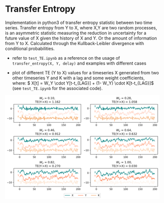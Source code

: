 # Transfer Entropy

Implementation in python3 of transfer entropy statistic between two time series.
Transfer entropy from Y to X, where X,Y are two random processes, is an asymmetric statistic measuring the reduction in uncertainty for a future value of X given the history of X and Y. Or the amount of information from Y to X. Calculated through the Kullback-Leibler divergence with conditional probabilities.

- refer to `test_TE.ipynb` as a reference on the usage of `transfer_entropy(X, Y, delay)` and examples with different cases

- plot of different TE (Y to X) values for a timeseries X generated from two other timeseries Y and K with a lag and some weight coefficients, where: $ X[t] = W_Y \cdot Y[t-t_{LAG}] + (1- W_Y) \cdot K[t-t_{LAG}]$ (see `test_TE.ipynb` for the associated code).

![png](README_files/fig1.png)
